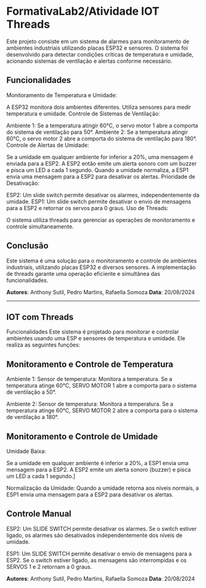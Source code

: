 # FormativaLab2/Atividade IOT Threads
Este projeto consiste em um sistema de alarmes para monitoramento de ambientes industriais utilizando placas ESP32 e sensores. O sistema foi desenvolvido para detectar condições críticas de temperatura e umidade, acionando sistemas de ventilação e alertas conforme necessário.



## Funcionalidades
Monitoramento de Temperatura e Umidade:

A ESP32 monitora dois ambientes diferentes.
Utiliza sensores para medir temperatura e umidade.
Controle de Sistemas de Ventilação:

Ambiente 1: Se a temperatura atingir 60°C, o servo motor 1 abre a comporta do sistema de ventilação para 50°.
Ambiente 2: Se a temperatura atingir 60°C, o servo motor 2 abre a comporta do sistema de ventilação para 180°.
Controle de Alertas de Umidade:

Se a umidade em qualquer ambiente for inferior a 20%, uma mensagem é enviada para a ESP2.
A ESP2 então emite um alerta sonoro com um buzzer e pisca um LED a cada 1 segundo.
Quando a umidade normaliza, a ESP1 envia uma mensagem para a ESP2 para desativar os alertas.
Prioridade de Desativação:

ESP2: Um slide switch permite desativar os alarmes, independentemente da umidade.
ESP1: Um slide switch permite desativar o envio de mensagens para a ESP2 e retornar os servos para 0 graus.
Uso de Threads:

O sistema utiliza threads para gerenciar as operações de monitoramento e controle simultaneamente.

## Conclusão
Este sistema é uma solução para o monitoramento e controle de ambientes industriais, utilizando placas ESP32 e diversos sensores. A implementação de threads garante uma operação eficiente e simultânea das funcionalidades.


**Autores**: Anthony Sutil, Pedro Martins, Rafaella Somoza
**Data**: 20/08/2024

---

## IOT com Threads
Funcionalidades
Este sistema é projetado para monitorar e controlar ambientes usando uma ESP e sensores de temperatura e umidade. Ele realiza as seguintes funções:

## Monitoramento e Controle de Temperatura
Ambiente 1:
Sensor de temperatura: Monitora a temperatura.
Se a temperatura atinge 60°C, SERVO MOTOR 1 abre a comporta para o sistema de ventilação a 50°.

Ambiente 2:
Sensor de temperatura: Monitora a temperatura.
Se a temperatura atinge 60°C, SERVO MOTOR 2 abre a comporta para o sistema de ventilação a 180°.
## Monitoramento e Controle de Umidade
Umidade Baixa:

Se a umidade em qualquer ambiente é inferior a 20%, a ESP1 envia uma mensagem para a ESP2.
A ESP2 emite um alerta sonoro (buzzer) e pisca um LED a cada 1 segundo.]

Normalização da Umidade:
Quando a umidade retorna aos níveis normais, a ESP1 envia uma mensagem para a ESP2 para desativar os alertas.

## Controle Manual
ESP2:
Um SLIDE SWITCH permite desativar os alarmes. Se o switch estiver ligado, os alarmes são desativados independentemente dos níveis de umidade.

ESP1:
Um SLIDE SWITCH permite desativar o envio de mensagens para a ESP2. Se o switch estiver ligado, as mensagens são interrompidas e os SERVOS 1 e 2 retornam a 0 graus.

**Autores**: Anthony Sutil, Pedro Martins, Rafaella Somoza
**Data**: 20/08/2024
